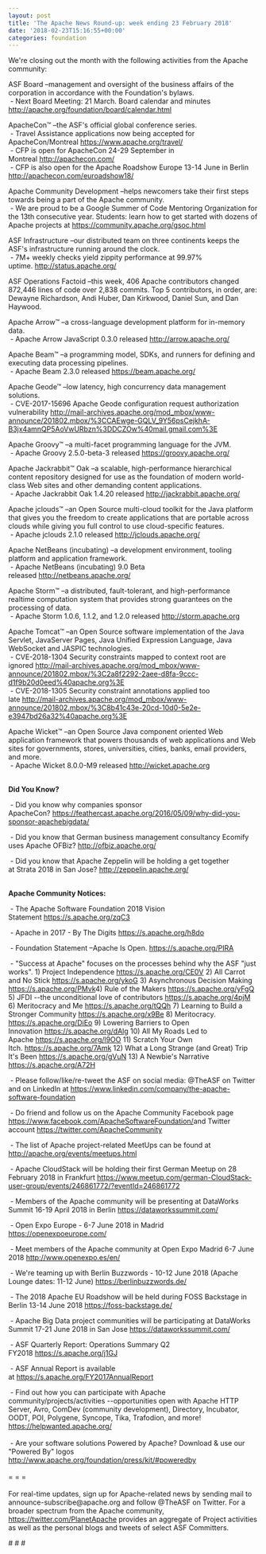 ```yaml
---
layout: post
title: 'The Apache News Round-up: week ending 23 February 2018'
date: '2018-02-23T15:16:55+00:00'
categories: foundation
---
```

<div>We're closing out the month with the following activities from the Apache community:</div> 
  <div> 
    <div> 
      <p>ASF Board –management and oversight of the business affairs of the corporation in accordance with the Foundation's bylaws.<br />&nbsp;- Next Board Meeting: 21 March. Board calendar and minutes <a href="http://apache.org/foundation/board/calendar.html">http://apache.org/foundation/board/calendar.html</a></p> 
    </div> 
    <p>ApacheCon™ –the ASF's official global conference series.<br />&nbsp;- Travel Assistance applications now being accepted for ApacheCon/Montreal&nbsp;<a href="https://www.apache.org/travel/">https://www.apache.org/travel/</a><br />&nbsp;- CFP is open for ApacheCon 24-29 September in Montreal&nbsp;<a href="http://apachecon.com/">http://apachecon.com/</a><br />&nbsp;- CFP is also open for the Apache Roadshow Europe 13-14 June in Berlin <a href="http://apachecon.com/euroadshow18/">http://apachecon.com/euroadshow18/</a></p> 
    <p>Apache Community Development –helps newcomers take their first steps towards being a part of the Apache community.<br />&nbsp;- We are proud to be a Google Summer of Code Mentoring Organization for the 13th consecutive year. Students: learn how to get started with dozens of Apache projects at <a href="https://community.apache.org/gsoc.html">https://community.apache.org/gsoc.html</a></p> 
    <p>ASF Infrastructure –our distributed team on three continents keeps the ASF's infrastructure running around the clock.<br />&nbsp;- 7M+ weekly checks yield zippity performance at 99.97% uptime.&nbsp;<a href="http://status.apache.org/">http://status.apache.org/</a></p> 
    <p>ASF Operations Factoid&nbsp;–this week, 406 Apache contributors changed 872,446 lines of code over 2,838 commits. Top 5 contributors, in order, are: Dewayne Richardson, Andi Huber, Dan Kirkwood, Daniel Sun, and Dan Haywood.</p> 
    <p>Apache Arrow™ –a cross-language development platform for in-memory data.<br />&nbsp;-&nbsp;Apache Arrow JavaScript 0.3.0 released&nbsp;<a href="http://arrow.apache.org/">http://arrow.apache.org/</a></p> 
    <p>Apache Beam™ –a programming model, SDKs, and runners for defining and executing data processing pipelines.<br />&nbsp;-&nbsp;Apache Beam 2.3.0 released&nbsp;<a href="https://beam.apache.org/">https://beam.apache.org/</a></p> 
    <p>Apache Geode™ –low latency, high concurrency data management solutions.<br />&nbsp;-&nbsp;CVE-2017-15696 Apache Geode configuration request authorization vulnerability&nbsp;<a href="http://mail-archives.apache.org/mod_mbox/www-announce/201802.mbox/%3CCAEwge-GQLV_9Y56psCejkhA-B3jx4amnQP5AoVwURbzn%3DDCZOw%40mail.gmail.com%3E">http://mail-archives.apache.org/mod_mbox/www-announce/201802.mbox/%3CCAEwge-GQLV_9Y56psCejkhA-B3jx4amnQP5AoVwURbzn%3DDCZOw%40mail.gmail.com%3E</a></p> 
    <p>Apache Groovy™ –a multi-facet programming language for the JVM.<br />&nbsp;-&nbsp;Apache Groovy 2.5.0-beta-3 released&nbsp;<a href="https://groovy.apache.org/">https://groovy.apache.org/</a></p> 
    <p>Apache Jackrabbit™ Oak –a scalable, high-performance hierarchical content repository designed for use as the foundation of modern world-class Web sites and other demanding content applications.<br />&nbsp;- Apache Jackrabbit Oak 1.4.20 released&nbsp;<a href="http://jackrabbit.apache.org/">http://jackrabbit.apache.org/</a></p> 
    <p>Apache jclouds™ –an Open Source multi-cloud toolkit for the Java platform that gives you the freedom to create applications that are portable across clouds while giving you full control to use cloud-specific features.<br />&nbsp;-&nbsp;Apache jclouds 2.1.0 released&nbsp;<a href="http://jclouds.apache.org/">http://jclouds.apache.org/</a></p> 
    <p>Apache NetBeans (incubating) –a development environment, tooling platform and application framework.<br />&nbsp;-&nbsp;Apache NetBeans (incubating) 9.0 Beta released&nbsp;<a href="http://netbeans.apache.org/">http://netbeans.apache.org/</a></p> 
    <p>Apache Storm™ –a distributed, fault-tolerant, and high-performance realtime computation system that provides strong guarantees on the processing of data.<br />&nbsp;- Apache Storm 1.0.6, 1.1.2, and 1.2.0 released&nbsp;<a href="http://storm.apache.org">http://storm.apache.org</a></p> 
    <p>Apache Tomcat™ –an Open Source software implementation of the Java Servlet, JavaServer Pages, Java Unified Expression Language, Java WebSocket and JASPIC technologies.<br />&nbsp;-&nbsp;CVE-2018-1304 Security constraints mapped to context root are ignored&nbsp;<a href="http://mail-archives.apache.org/mod_mbox/www-announce/201802.mbox/%3C2a8f2292-2aee-d8fa-9ccc-d1f9b20d0eed%40apache.org%3E">http://mail-archives.apache.org/mod_mbox/www-announce/201802.mbox/%3C2a8f2292-2aee-d8fa-9ccc-d1f9b20d0eed%40apache.org%3E</a> <br />&nbsp;-&nbsp;CVE-2018-1305 Security constraint annotations applied too late&nbsp;<a href="http://mail-archives.apache.org/mod_mbox/www-announce/201802.mbox/%3C8b41c43e-20cd-10d0-5e2e-e3947bd26a32%40apache.org%3E">http://mail-archives.apache.org/mod_mbox/www-announce/201802.mbox/%3C8b41c43e-20cd-10d0-5e2e-e3947bd26a32%40apache.org%3E</a></p> 
    <p>Apache Wicket™ –an Open Source Java component oriented Web application framework that powers thousands of web applications and Web sites for governments, stores, universities, cities, banks, email providers, and more.<br />&nbsp;-&nbsp;Apache Wicket 8.0.0-M9 released&nbsp;<a href="http://wicket.apache.org/">http://wicket.apache.org</a></p> 
    <p><br /><strong>Did You Know?</strong></p> 
    <div> 
      <p>&nbsp;- Did you know why companies sponsor ApacheCon?&nbsp;<a href="https://feathercast.apache.org/2016/05/09/why-did-you-sponsor-apachebigdata/">https://feathercast.apache.org/2016/05/09/why-did-you-sponsor-apachebigdata/</a></p> 
      <p>&nbsp;- Did you know that German business management consultancy Ecomify uses Apache OFBiz?&nbsp;<a href="http://ofbiz.apache.org/">http://ofbiz.apache.org/</a></p> 
      <p>&nbsp;- Did you know that Apache Zeppelin will be holding a get together at&nbsp;Strata 2018 in San Jose?&nbsp;<a href="http://zeppelin.apache.org/">http://zeppelin.apache.org/</a><br /><br /></p> 
    </div> 
    <div><strong>Apache Community Notices:</strong></div> 
    <p>&nbsp;- The Apache Software Foundation 2018 Vision Statement&nbsp;<a href="https://s.apache.org/zqC3">https://s.apache.org/zqC3</a></p> 
    <p>&nbsp;- Apache in 2017 - By The Digits&nbsp;<a href="https://s.apache.org/h8do">https://s.apache.org/h8do</a></p> 
    <p>&nbsp;- Foundation Statement –Apache Is Open. <a href="https://s.apache.org/PIRA">https://s.apache.org/PIRA</a></p> 
    <div> 
      <p>&nbsp;- &quot;Success at Apache&quot; focuses on the processes behind why the ASF &quot;just works&quot;. 1) Project Independence <a href="https://s.apache.org/CE0V">https://s.apache.org/CE0V</a> 2) All Carrot and No Stick <a href="https://s.apache.org/ykoG">https://s.apache.org/ykoG</a> 3) Asynchronous Decision Making <a href="https://s.apache.org/PMvk%20">https://s.apache.org/PMvk</a>4) Rule of the Makers <a href="https://s.apache.org/yFgQ">https://s.apache.org/yFgQ</a> 5) JFDI --the unconditional love of contributors <a href="https://s.apache.org/4pjM">https://s.apache.org/4pjM</a> 6) Meritocracy and Me <a href="https://s.apache.org/tQQh">https://s.apache.org/tQQh</a> 7) Learning to Build a Stronger Community <a href="https://s.apache.org/x9Be">https://s.apache.org/x9Be</a>&nbsp;8) Meritocracy. <a href="https://s.apache.org/DiEo">https://s.apache.org/DiEo</a>&nbsp;9) Lowering Barriers to Open Innovation&nbsp;<a href="https://s.apache.org/dAlg">https://s.apache.org/dAlg</a>&nbsp;10) All My Roads Led to Apache&nbsp;<a href="https://s.apache.org/l9OO">https://s.apache.org/l9OO</a>&nbsp;11) Scratch Your Own Itch.&nbsp;<a href="https://s.apache.org/7Amk">https://s.apache.org/7Amk</a>&nbsp;12) What a Long Strange (and Great) Trip It's Been&nbsp;<a href="https://s.apache.org/gVuN">https://s.apache.org/gVuN</a>&nbsp;13) A Newbie's Narrative <a href="https://s.apache.org/A72H">https://s.apache.org/A72H</a></p> 
    </div> 
    <div> 
      <p>&nbsp;- Please follow/like/re-tweet the ASF on social media: @TheASF on Twitter and on LinkedIn at <a href="https://www.linkedin.com/company/the-apache-software-foundation">https://www.linkedin.com/company/the-apache-software-foundation</a></p> 
      <p>&nbsp;- Do friend and follow us on the Apache Community Facebook page <a href="https://www.facebook.com/ApacheSoftwareFoundation/">https://www.facebook.com/ApacheSoftwareFoundation/</a>and Twitter account <a href="https://twitter.com/ApacheCommunity">https://twitter.com/ApacheCommunity</a></p> 
    </div> 
    <div> 
      <p><a href="https://feathercast.apache.org/"></a></p> 
    </div> 
    <div> 
      <p>&nbsp;- The list of Apache project-related MeetUps can be found at <a href="https://twitter.com/ApacheCommunity">http://apache.org/events/meetups.html</a></p> 
      <p>&nbsp;- Apache CloudStack will be holding their first German Meetup on 28 February 2018 in Frankfurt&nbsp;<a href="https://www.meetup.com/german-CloudStack-user-group/events/246861772/?eventId=246861772">https://www.meetup.com/german-CloudStack-user-group/events/246861772/?eventId=246861772</a></p> 
      <p>&nbsp;- Members of the Apache community will be presenting at DataWorks Summit 16-19 April 2018 in Berlin&nbsp;<a href="https://dataworkssummit.com/">https://dataworkssummit.com/</a></p> 
      <p>&nbsp;- Open Expo Europe - 6-7 June 2018 in Madrid <a href="https://openexpoeurope.com/">https://openexpoeurope.com/</a></p> 
      <p>&nbsp;- Meet members of the Apache community at Open Expo Madrid 6-7 June 2018&nbsp;<a href="http://www.openexpo.es/en/">http://www.openexpo.es/en/</a></p> 
      <p>&nbsp;- We're teaming up with Berlin Buzzwords - 10-12 June 2018 (Apache Lounge dates: 11-12 June) <a href="https://berlinbuzzwords.de/">https://berlinbuzzwords.de/</a></p> 
      <p>&nbsp;- The 2018 Apache EU Roadshow will be held during FOSS Backstage in Berlin 13-14 June 2018&nbsp;<a href="https://foss-backstage.de/">https://foss-backstage.de/</a></p> 
    </div> 
    <div> 
      <p>&nbsp;- Apache Big Data project communities will be participating at DataWorks Summit 17-21 June 2018 in San Jose <a href="https://dataworkssummit.com/">https://dataworkssummit.com/</a></p> 
      <p>&nbsp;- ASF Quarterly Report: Operations Summary Q2 FY2018&nbsp;<a href="https://s.apache.org/j1GJ">https://s.apache.org/j1GJ</a></p> 
    </div> 
    <div> 
      <p>&nbsp;- ASF Annual Report is available at&nbsp;<a href="https://s.apache.org/FY2017AnnualReport">https://s.apache.org/FY2017AnnualReport</a></p> 
    </div> 
    <div>&nbsp;- Find out how you can participate with Apache community/projects/activities --opportunities open with Apache HTTP Server, Avro, ComDev (community development), Directory, Incubator, OODT, POI, Polygene, Syncope, Tika, Trafodion, and more! <a href="https://helpwanted.apache.org/">https://helpwanted.apache.org/</a></div> 
    <div><br /></div> 
    <div>&nbsp;- Are your software solutions Powered by Apache? Download &amp; use our &quot;Powered By&quot; logos <a href="http://www.apache.org/foundation/press/kit/#poweredby">http://www.apache.org/foundation/press/kit/#poweredby</a></div> 
    <div><br /></div> 
    <div>= = =</div> 
    <div><br /></div> 
    <div>For real-time updates, sign up for Apache-related news by sending mail to announce-subscribe@apache.org and follow @TheASF on Twitter. For a broader spectrum from the Apache community, <a href="https://twitter.com/PlanetApache">https://twitter.com/PlanetApache</a> provides an aggregate of Project activities as well as the personal blogs and tweets of select ASF Committers.</div> 
    <p># # #</p> 
  </div>
